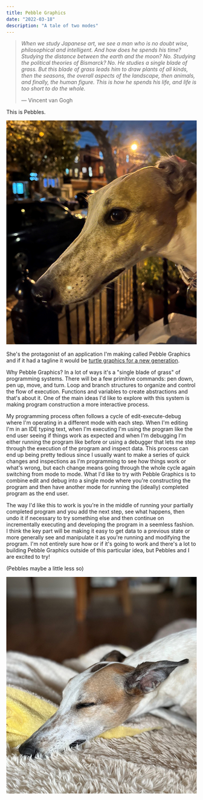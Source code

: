 ```yaml
---
title: Pebble Graphics
date: "2022-03-18"
description: "A tale of two modes"
---
```

> *When we study Japanese art, we see a man who is no doubt wise, philosophical and intelligent. And how does he spends his time? Studying the distance between the earth and the moon? No. Studying the political theories of Bismarck? No. He studies a single blade of grass. But this blade of grass leads him to draw plants of all kinds, then the seasons, the overall aspects of the landscape, then animals, and finally, the human figure. This is how he spends his life, and life is too short to do the whole.* 
>
>— Vincent van Gogh


This is Pebbles.

![Pebbles the dog](../../../src/images/pebbles-profile.jpg)

She's the protagonist of an application I'm making called Pebble Graphics and if it had a tagline it would be [turtle graphics for a new generation](../started-from-the-bottom/).

Why Pebble Graphics? In a lot of ways it's a "single blade of grass" of programming systems. There will be a few primitive commands: pen down, pen up, move, and turn. Loop and branch structures to organize and control the flow of execution. Functions and variables to create abstractions and that's about it. One of the main ideas I'd like to explore with this system is making program construction a more interactive process.

My programming process often follows a cycle of edit-execute-debug where I'm operating in a different mode with each step. When I'm editing I'm in an IDE typing text, when I'm executing I'm using the program like the end user seeing if things work as expected and when I'm debugging I'm either running the program like before or using a debugger that lets me step through the execution of the program and inspect data. This process can end up being pretty tedious since I usually want to make a series of quick changes and inspections as I'm programming to see how things work or what's wrong, but each change means going through the whole cycle again switching from mode to mode. What I'd like to try with Pebble Graphics is to combine edit and debug into a single mode where you're constructing the program and then have another mode for running the (ideally) completed program as the end user.

The way I'd like this to work is you're in the middle of running your partially completed program and you add the next step, see what happens, then undo it if necessary to try something else and then continue on incrementally executing and developing the program in a seemless fashion. I think the key part will be making it easy to get data to a previous state or more generally see and manipulate it as you're running and modifying the program. I'm not entirely sure how or if it's going to work and there's a lot to building Pebble Graphics outside of this particular idea, but Pebbles and I are excited to try! 

(Pebbles maybe a little less so)

![Pebbles sleeping](../../../src/images/pebbles-sleep.jpg)
